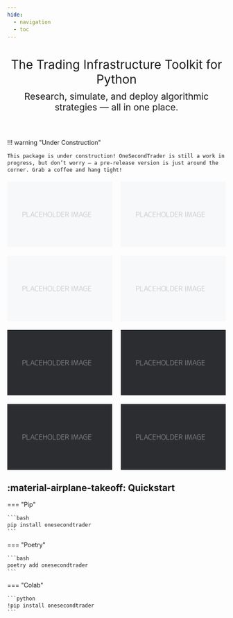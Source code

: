 ```yaml
---
hide:
  - navigation
  - toc
---
```

<h1 style="text-align: center; margin-bottom: 10px; font-weight: normal; color: var(--md-default-fg-color);">
  The Trading Infrastructure Toolkit for Python
</h1>

<p style="text-align: center; font-size: 1.5em; color: var(--md-default-fg-color); margin-top: 0; margin-bottom: 60px;">
  Research, simulate, and deploy algorithmic strategies — all in one place.
</p>

!!! warning "Under Construction"

    This package is under construction! OneSecondTrader is still a work in progress, but don’t worry – a pre-release version is just around the corner. Grab a coffee and hang tight!

<div class="image-grid-light" style="display: grid; grid-template-columns: 1fr 1fr; grid-template-rows: 1fr 1fr; gap: 20px; margin: 20px 0;">
  <img src="images/placeholder-light.png" alt="Chart 1" style="width: 100%; height: auto;">
  <img src="images/placeholder-light.png" alt="Chart 2" style="width: 100%; height: auto;">
  <img src="images/placeholder-light.png" alt="Chart 3" style="width: 100%; height: auto;">
  <img src="images/placeholder-light.png" alt="Chart 4" style="width: 100%; height: auto;">
</div>

<div class="image-grid-dark" style="display: grid; grid-template-columns: 1fr 1fr; grid-template-rows: 1fr 1fr; gap: 20px; margin: 20px 0;">
  <img src="images/placeholder-dark.png" alt="Chart 1" style="width: 100%; height: auto;">
  <img src="images/placeholder-dark.png" alt="Chart 2" style="width: 100%; height: auto;">
  <img src="images/placeholder-dark.png" alt="Chart 3" style="width: 100%; height: auto;">
  <img src="images/placeholder-dark.png" alt="Chart 4" style="width: 100%; height: auto;">
</div>


## :material-airplane-takeoff: Quick**start**

=== "Pip"

    ```bash
    pip install onesecondtrader
    ```

=== "Poetry"

    ```bash
    poetry add onesecondtrader
    ```

=== "Colab"

    ```python
    !pip install onesecondtrader
    ```
